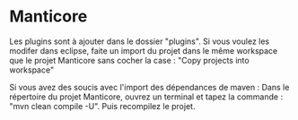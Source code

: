 Manticore
=========

Les plugins sont à ajouter dans le dossier "plugins".
Si vous voulez les modifer dans eclipse, faite un import du projet dans le même workspace que le projet Manticore sans cocher la case : "Copy projects into workspace"

Si vous avez des soucis avec l'import des dépendances de maven :
	Dans le répertoire du projet Manticore, ouvrez un terminal et tapez la commande : "mvn clean compile -U". Puis recompilez le projet.
